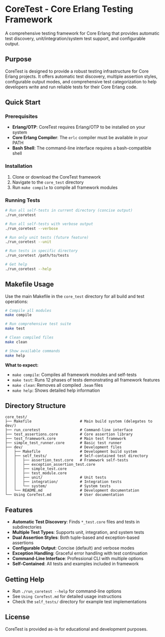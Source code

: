 # CoreTest - Core Erlang Testing Framework

A comprehensive testing framework for Core Erlang that provides automatic test discovery, unit/integration/system test support, and configurable output.

## Purpose

CoreTest is designed to provide a robust testing infrastructure for Core Erlang projects. It offers automatic test discovery, multiple assertion styles, configurable output modes, and comprehensive test categorization to help developers write and run reliable tests for their Core Erlang code.

## Quick Start

### Prerequisites

- **Erlang/OTP**: CoreTest requires Erlang/OTP to be installed on your system
- **Core Erlang Compiler**: The `erlc` compiler must be available in your PATH
- **Bash Shell**: The command-line interface requires a bash-compatible shell

### Installation

1. Clone or download the CoreTest framework
2. Navigate to the `core_test` directory
3. Run `make compile` to compile all framework modules

### Running Tests

```bash
# Run all self-tests in current directory (concise output)
./run_coretest

# Run all self-tests with verbose output
./run_coretest --verbose

# Run only unit tests (future feature)
./run_coretest --unit

# Run tests in specific directory
./run_coretest /path/to/tests

# Get help
./run_coretest --help
```

## Makefile Usage

Use the main Makefile in the `core_test` directory for all build and test operations:

```bash
# Compile all modules
make compile

# Run comprehensive test suite
make test

# Clean compiled files
make clean

# Show available commands
make help
```

**What to expect:**
- `make compile`: Compiles all framework modules and self-tests
- `make test`: Runs 12 phases of tests demonstrating all framework features
- `make clean`: Removes all compiled `.beam` files
- `make help`: Shows detailed help information

## Directory Structure

```
core_test/
├── Makefile                      # Main build system (delegates to dev/)
├── run_coretest                  # Command-line interface
├── test_assertions.core          # Core assertion library
├── test_framework.core           # Main test framework
├── simple_test_runner.core       # Basic test runner
├── dev/                          # Development files
│   ├── Makefile                  # Development build system
│   ├── self_tests/               # Self-contained test directory
│   │   ├── assertion_test.core   # Framework self-tests
│   │   ├── exception_assertion_test.core
│   │   ├── simple_test.core
│   │   ├── test_module.core
│   │   ├── unit/                 # Unit tests
│   │   ├── integration/          # Integration tests
│   │   └── system/               # System tests
│   └── README.md                 # Development documentation
└── Using CoreTest.md             # User documentation
```

## Features

- **Automatic Test Discovery**: Finds `*_test.core` files and tests in subdirectories
- **Multiple Test Types**: Supports unit, integration, and system tests
- **Dual Assertion Styles**: Both tuple-based and exception-based assertions
- **Configurable Output**: Concise (default) and verbose modes
- **Exception Handling**: Graceful error handling with test continuation
- **Command-Line Interface**: Professional CLI with multiple options
- **Self-Contained**: All tests and examples included in framework

## Getting Help

- Run `./run_coretest --help` for command-line options
- See `Using CoreTest.md` for detailed usage instructions
- Check the `self_tests/` directory for example test implementations

## License

CoreTest is provided as-is for educational and development purposes.